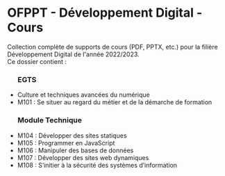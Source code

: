 # OFPPT - Développement Digital - Cours

Collection complète de supports de cours (PDF, PPTX, etc.) pour la filière Développement Digital de l'année 2022/2023.<br>
Ce dossier contient :

<ul>
  <h3>EGTS</h3>
  <li>Culture et techniques avancées du numérique</li>
  <li>M101 : Se situer au regard du métier et de la démarche de formation</li>
  <h3>Module Technique</h3>
  <li>M104 : Développer des sites statiques</li>
  <li>M105 : Programmer en JavaScript</li>
  <li>M106 : Manipuler des bases de données</li>
  <li>M107 : Développer des sites web dynamiques</li>
  <li>M108 : S’initier à la sécurité des systèmes d’information</li>
</ul>
